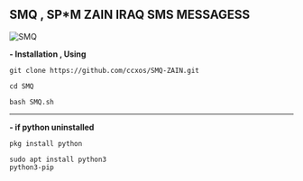 ## SMQ , SP*M ZAIN IRAQ SMS MESSAGESS

![SMQ](https://cdn.discordapp.com/attachments/1232987114652700717/1419764239966671018/IMG_20250922_211912_027.jpg?ex=68d2f1fc&is=68d1a07c&hm=8a8f80b17fa43dc9d963e6c3500f01fbb3ad95ab37aa1e7850185a4ef1b35bde&)

**- Installation , Using**

```
git clone https://github.com/ccxos/SMQ-ZAIN.git
```

```
cd SMQ
```

```
bash SMQ.sh
```
---
**- if python uninstalled**

```
pkg install python
```

```
sudo apt install python3
python3-pip
```
